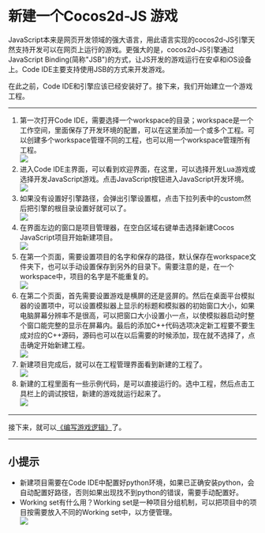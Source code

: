 新建一个Cocos2d-JS 游戏
============
JavaScript本来是网页开发领域的强大语言，用此语言实现的cocos2d-JS引擎天然支持开发可以在网页上运行的游戏。更强大的是，cocos2d-JS引擎通过JavaScript Binding(简称"JSB")的方式，让JS开发的游戏运行在安卓和iOS设备上。Code IDE主要支持使用JSB的方式来开发游戏。

在此之前，Code IDE和引擎应该已经安装好了。接下来，我们开始建立一个游戏工程。

------------

1. 第一次打开Code IDE，需要选择一个workspace的目录；workspace是一个工作空间，里面保存了开发环境的配置，可以在这里添加一个或多个工程。可以创建多个workspace管理不同的工程，也可以用一个workspace管理所有工程。  
  ![][select workspace img]
2. 进入Code IDE主界面，可以看到欢迎界面，在这里，可以选择开发Lua游戏或选择开发JavaScript游戏。点击JavaScript按钮进入JavaScript开发环境。  
  ![][select welcome js img]
3. 如果没有设置好引擎路径，会弹出引擎设置框，点击下拉列表中的custom然后把引擎的根目录设置好就可以了。  
  ![][set js engine img]
4. 在界面左边的窗口是项目管理器，在空白区域右键单击选择新建Cocos JavaScript项目开始新建项目。  
  ![][select new js proj img]
5. 在第一个页面，需要设置项目的名字和保存的路径，默认保存在workspace文件夹下，也可以手动设置保存到另外的目录下。需要注意的是，在一个workspace中，项目的名字是不能重复的。  
  ![][create js page1 img]
6. 在第二个页面，首先需要设置游戏是横屏的还是竖屏的。然后在桌面平台模拟器的设置项中，可以设置模拟器上显示的标题和模拟器的初始窗口大小，如果电脑屏幕分辨率不是很高，可以把窗口大小设置小一点，以使模拟器启动时整个窗口能完整的显示在屏幕内。最后的添加C++代码选项决定新工程要不要生成对应的C++源码，源码也可以在以后需要的时候添加，现在就不选择了，点击确定开始新建工程。  
  ![][create js page2 img]
7. 新建项目完成后，就可以在工程管理界面看到新建的工程了。  
  ![][create js finish img]
8. 新建的工程里面有一些示例代码，是可以直接运行的。选中工程，然后点击工具栏上的调试按钮，新建的游戏就运行起来了。  
  ![][run new js game img]

-------------

接下来，就可以[《编写游戏逻辑》](../2-typing-game-logic/zh.md)了。

-------------

小提示
--------

- 新建项目需要在Code IDE中配置好python环境，如果已正确安装python，会自动配置好路径，否则如果出现找不到python的错误，需要手动配置好。
- Working set有什么用？Working set是一种项目分组机制，可以把项目中的项目按需要放入不同的Working set中，以方便管理。  
  ![][js working set img]
  
[select workspace img]: ../../res/getting-started/select_workspace.png
[select welcome js img]: ./res/select_welcome_js.jpg
[set js engine img]: ./res/set_js_engine.jpg
[select new js proj img]: ./res/select_new_js_proj.jpg
[create js page1 img]: ./res/create_js_page1.jpg
[create js page2 img]: ./res/create_js_page2.jpg
[create js finish img]: ./res/create_js_finish.jpg
[run new js game img]: ./res/run_new_js_game.jpg
[js working set img]: ../../res/getting-started/working_set.jpg
